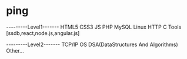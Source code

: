 # ping
---------Level1-------
HTML5
CSS3
JS
PHP
MySQL
Linux
HTTP
C
Tools
[ssdb,react,node.js,angular.js]

---------Level2-------
TCP/IP
OS
DSA(DataStructures And Algorithms)
Other...


